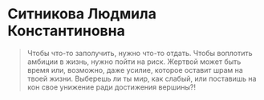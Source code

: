 # Ситникова Людмила Константиновна
>Чтобы что-то заполучить, нужно что-то отдать. 
>Чтобы воплотить амбиции в жизнь, нужно пойти на риск. 
>Жертвой может быть время или, возможно, даже усилие, 
>которое оставит шрам на твоей жизни. Выберешь ли ты мир, 
>как слабый, или поставишь на кон свое унижение ради достижения вершины?!